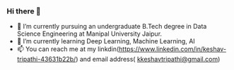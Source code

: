### Hi there 👋

- 🔭 I’m currently pursuing an undergraduate B.Tech degree in Data Science Engineering at Manipal University Jaipur.
- 🌱 I’m currently learning Deep Learning, Machine Learning, AI
- 📫 You can reach me at my linkdin(https://www.linkedin.com/in/keshav-tripathi-43631b22b/) and email address( kkeshavtripathi@gmail.com)

